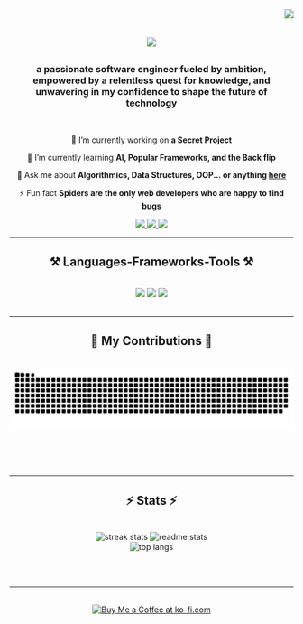 <img align="right" src="https://visitor-badge.laobi.icu/badge?page_id=MA-Abahmane.MA-Abahmane" />

<h1 align="center">
    <img src="https://readme-typing-svg.herokuapp.com/?font=Righteous&size=35&center=true&vCenter=true&width=500&height=70&duration=4000&lines=Hi+There!+👋;+I'm+Mohamed+Amine!;" />
</h1>

<h3 align="center"> a passionate software engineer fueled by ambition, empowered by a relentless quest for knowledge, and unwavering in my confidence to shape the future of technology </h3>

<br/>

<div align="center">
 
 🔭 I’m currently working on **a Secret Project**
 
 🌱 I’m currently learning **AI, Popular Frameworks, and the Back flip**

💬 Ask me about **Algorithmics, Data Structures, OOP... or anything [here](https://github.com/MA-Abahmane/MA-Abahmane/issues)**

⚡ Fun fact **Spiders are the only web developers who are happy to find bugs**

 </div>
 
<div align="center"> 
  <a href="mailto:ma.abahmane@gmail.com">
    <img src="https://img.shields.io/badge/Gmail-333333?style=for-the-badge&logo=gmail&logoColor=red" />
  </a>
  <a href="https://www.linkedin.com/in/ma-abahmane" target="_blank">
    <img src="https://img.shields.io/badge/LinkedIn-0077B5?style=for-the-badge&logo=linkedin&logoColor=white" target="_blank" />
  </a>
  <a href="https://ma-abahmane.netlify.app" target="_blank">
     <img src="https://img.shields.io/badge/Portfolio-FF5722?style=for-the-badge&logo=todoist&logoColor=white" target="_blank" /> <!-- sqlite, safari, google-chrome are other good icon options -->
  </a>
</div>

 <hr/>
 
<h2 align="center">⚒️ Languages-Frameworks-Tools ⚒️</h2>
<br/>
<div align="center">
    <img src="https://skillicons.dev/icons?i=md,bash,vim,bootstrap,tailwind,html,css,javascript,php,vscode,github,git,illustrator,photoshop,premiere,acrobat" />
    <img src="https://skillicons.dev/icons?i=c,jquery,typescript,java,python,mysql,mongodb,flask,nginx,linux,ubuntu,vite,npm" />
    <img src="https://skillicons.dev/icons?i=figma,postman,react,nodejs,laravel" />
</div>

<br/>
<hr/>

<div align="center">
  <h2>🐍 My Contributions 🐍</h2>
  <br>
  <img alt="snake eating my contributions" src="https://raw.githubusercontent.com/MA-Abahmane/salesp07/output/github-contribution-grid-snake.svg" />
  
  <br/><br/><br/>
</div>

<hr/>

<h2 align="center">⚡ Stats ⚡</h2>
<br>
<div align=center>
  <img width=390 src="https://streak-stats.demolab.com/?user=MA-Abahmane&count_private=true&theme=react&border_radius=10" alt="streak stats"/>
   
  <img width=390 src="https://github-readme-stats.vercel.app/api?username=MA-Abahmane&count_private=true&show_icons=true&theme=react&rank_icon=github&border_radius=10" alt="readme stats" />
  <br/>
  <img width=325 align="center" src="https://github-readme-stats.vercel.app/api/top-langs/?username=MA-Abahmane&hide=HTML&langs_count=8&layout=compact&theme=react&border_radius=10&size_weight=0.5&count_weight=0.5&exclude_repo=github-readme-stats" alt="top langs" />
</div>


<br/><br/>

<hr/>

<br/>

<div align="center">
<a href='https://github.com/MA-Abahmane' target='_blank'><img height='64' style='border:0px;height:64px;' src='https://storage.ko-fi.com/cdn/kofi1.png?v=3' border='0' alt='Buy Me a Coffee at ko-fi.com' /></a>
</div>

<br/>
